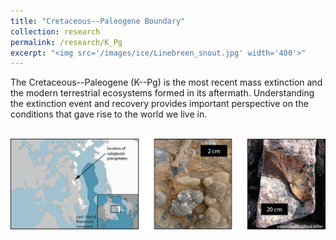 ```yaml
---
title: "Cretaceous--Paleogene Boundary"
collection: research
permalink: /research/K_Pg
excerpt: "<img src='/images/ice/Linebreen_snout.jpg' width='400'>"
---
```





The Cretaceous--Paleogene (K--Pg) is the most recent mass extinction and the modern terrestrial ecosystems formed in its aftermath. Understanding the extinction event and recovery provides important perspective on the conditions that gave rise to the world we live in.

<br/>
<img src='/images/ice/baffin_overview.png' width="600" style="float:right" >
<br/>

